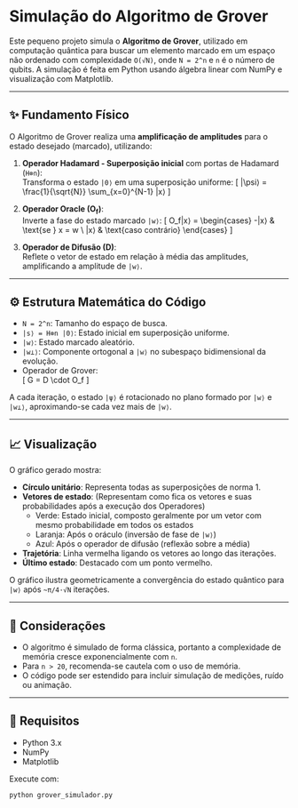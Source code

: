 # Simulação do Algoritmo de Grover

Este pequeno projeto simula o **Algoritmo de Grover**, utilizado em computação quântica para buscar um elemento marcado em um espaço não ordenado com complexidade `O(√N)`, onde `N = 2^n` e `n` é o número de qubits. A simulação é feita em Python usando álgebra linear com NumPy e visualização com Matplotlib.

---

## ✨ Fundamento Físico

O Algoritmo de Grover realiza uma **amplificação de amplitudes** para o estado desejado (marcado), utilizando:

1. **Operador Hadamard - Superposição inicial** com portas de Hadamard (`H⊗n`):  
   Transforma o estado `|0⟩` em uma superposição uniforme:
   \[
   |\psi⟩ = \frac{1}{\sqrt{N}} \sum_{x=0}^{N-1} |x⟩
   \]

2. **Operador Oracle (O<sub>f</sub>)**:  
   Inverte a fase do estado marcado `|w⟩`:
   \[
   O_f|x⟩ = 
   \begin{cases}
   -|x⟩ & \text{se } x = w \\
   |x⟩ & \text{caso contrário}
   \end{cases}
   \]

3. **Operador de Difusão (D)**:  
   Reflete o vetor de estado em relação à média das amplitudes, amplificando a amplitude de `|w⟩`.

---

## ⚙️ Estrutura Matemática do Código

- `N = 2^n`: Tamanho do espaço de busca.
- `|s⟩ = H⊗n |0⟩`: Estado inicial em superposição uniforme.
- `|w⟩`: Estado marcado aleatório.
- `|w⊥⟩`: Componente ortogonal a `|w⟩` no subespaço bidimensional da evolução.
- Operador de Grover:  
  \[
  G = D \cdot O_f
  \]

A cada iteração, o estado `|ψ⟩` é rotacionado no plano formado por `|w⟩` e `|w⊥⟩`, aproximando-se cada vez mais de `|w⟩`.

---

## 📈 Visualização

O gráfico gerado mostra:

- **Círculo unitário**: Representa todas as superposições de norma 1.
- **Vetores de estado**: (Representam como fica os vetores e suas probabilidades após a execução dos Operadores) 
  - Verde: Estado inicial, composto geralmente por um vetor com mesmo probabilidade em todos os estados 
  - Laranja: Após o oráculo (inversão de fase de `|w⟩`) 
  - Azul: Após o operador de difusão (reflexão sobre a média)
- **Trajetória**: Linha vermelha ligando os vetores ao longo das iterações.
- **Último estado**: Destacado com um ponto vermelho.

O gráfico ilustra geometricamente a convergência do estado quântico para `|w⟩` após `~π/4·√N` iterações.

---

## 🧠 Considerações

- O algoritmo é simulado de forma clássica, portanto a complexidade de memória cresce exponencialmente com `n`.
- Para `n > 20`, recomenda-se cautela com o uso de memória.
- O código pode ser estendido para incluir simulação de medições, ruído ou animação.

---

## 📌 Requisitos

- Python 3.x
- NumPy
- Matplotlib

Execute com:

```bash
python grover_simulador.py


